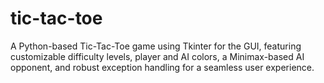 # tic-tac-toe
A Python-based Tic-Tac-Toe game using Tkinter for the GUI, featuring customizable difficulty levels, player and AI colors, a Minimax-based AI opponent, and robust exception handling for a seamless user experience.
